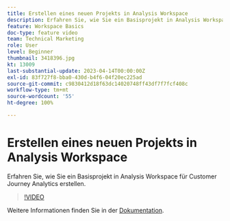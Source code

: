```yaml
---
title: Erstellen eines neuen Projekts in Analysis Workspace
description: Erfahren Sie, wie Sie ein Basisprojekt in Analysis Workspace für Customer Journey Analytics erstellen.
feature: Workspace Basics
doc-type: feature video
team: Technical Marketing
role: User
level: Beginner
thumbnail: 3418396.jpg
kt: 13009
last-substantial-update: 2023-04-14T00:00:00Z
exl-id: 83f727f8-bba0-430d-b4f6-04f20ec225ad
source-git-commit: c9830412d18f63dc14020748ff43df7f7fcf408c
workflow-type: tm+mt
source-wordcount: '55'
ht-degree: 100%

---
```


# Erstellen eines neuen Projekts in Analysis Workspace

Erfahren Sie, wie Sie ein Basisprojekt in Analysis Workspace für Customer Journey Analytics erstellen.

>[!VIDEO](https://video.tv.adobe.com/v/3418396/?learn=on&quality=12)

Weitere Informationen finden Sie in der [Dokumentation](https://experienceleague.adobe.com/docs/analytics-platform/using/cja-workspace/perform-basic-analysis.html?lang=de).
